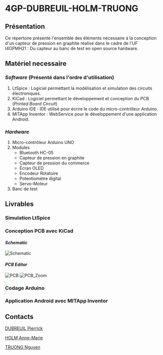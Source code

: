 # 4GP-DUBREUIL-HOLM-TRUONG
## Présentation
Ce répertoire présente l'ensemble des éléments nécessaire à la conception d'un capteur de pression en graphite réalisé dans le cadre de l'UF I4GPMH21 : Du capteur au banc de test en open source hardware.
## Matériel necessaire
### ***Software*** (Présenté dans l'ordre d'utilisation)
1. LtSpice : Logiciel permettant la modélisation et simulation des circuits électroniques. 
1. KiCad : Logiciel permettant le développement et conception du PCB (*Printed Board Circuit*)
1. Arduino IDE : IDE utilisé pour écrire le code du micro-contrôleur Arduino. 
1. MITApp Inventor : WebService pour le développement d'une application Android.
### ***Hardware***
1. Micro-contrôleur Arduino UNO
1. Modules 
    * Bluetooth HC-05
    * Capteur de pression en graphite
    * Capteur de pression du commerce
    * Écran OLED
    * Encodeur Rotatoire
    * Potentiomètre digital
    * Servo-Moteur
1. Banc de test

## Livrables
### Simulation LtSpice
### Conception PCB avec KiCad
#### ***Schematic***
![Schematic](https://private-user-images.githubusercontent.com/159114395/427706696-69191b74-6cab-475c-a771-d1da2ce62b25.png?jwt=eyJhbGciOiJIUzI1NiIsInR5cCI6IkpXVCJ9.eyJpc3MiOiJnaXRodWIuY29tIiwiYXVkIjoicmF3LmdpdGh1YnVzZXJjb250ZW50LmNvbSIsImtleSI6ImtleTUiLCJleHAiOjE3NDMxMDA3NzUsIm5iZiI6MTc0MzEwMDQ3NSwicGF0aCI6Ii8xNTkxMTQzOTUvNDI3NzA2Njk2LTY5MTkxYjc0LTZjYWItNDc1Yy1hNzcxLWQxZGEyY2U2MmIyNS5wbmc_WC1BbXotQWxnb3JpdGhtPUFXUzQtSE1BQy1TSEEyNTYmWC1BbXotQ3JlZGVudGlhbD1BS0lBVkNPRFlMU0E1M1BRSzRaQSUyRjIwMjUwMzI3JTJGdXMtZWFzdC0xJTJGczMlMkZhd3M0X3JlcXVlc3QmWC1BbXotRGF0ZT0yMDI1MDMyN1QxODM0MzVaJlgtQW16LUV4cGlyZXM9MzAwJlgtQW16LVNpZ25hdHVyZT05NzZjOGZiMmExYzUzMzFkNjQwZmMzZTQ3YWQ4YmQ2YWE4YWYxMTU4YTExNTYzYzk1NzE2NzU2MjE1OWZiODczJlgtQW16LVNpZ25lZEhlYWRlcnM9aG9zdCJ9.dxGNtmAtj5LKc0gcwcDr5T-1cyzDMHGNiOOLVnf09so)

#### ***PCB Editor***
![PCB](https://github.com/MOSH-Insa-Toulouse/4GP-DUBREUIL-HOLM-TRUONG/issues/7#issue-2954077340)
![PCB_Zoom](https://github.com/MOSH-Insa-Toulouse/4GP-DUBREUIL-HOLM-TRUONG/issues/8#issue-2954078855)

### Codage Arduino
### Application Android avec MITApp Inventor
###
## Contacts
[DUBREUIL Pierrick](https://github.com/pierrickdubreuil17)

[HOLM Anne-Marie](https://github.com/anemho)

[TRUONG Nguyen](https://github.com/ntruonginsatls)
